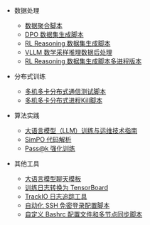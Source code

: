 - 数据处理
  - [数据聚合脚本](docs/aggregate_reasoning_data.md)
  - [DPO 数据集生成脚本](docs/dpo_data_process.md)
  - [RL Reasoning 数据集生成脚本](docs/reasoning_data_process.md)
  - [VLLM 数学采样推理数据后处理](docs/vllm_reasoning_data_process.md)
  - [RL Reasoning 数据集生成脚本多进程版本](docs/reasoning_data_process.md)

- 分布式训练
  - [多机多卡分布式通信测试脚本](docs/multi_node_hccl_test.md)
  - [多机多卡分布式进程Kill脚本](docs/kill_multi_nodes.md)

- 算法实践
  - [大语言模型（LLM）训练与运维技术指南](docs/llm_docs_book.md)
  - [SimPO 代码解析](docs/SimPO代码解析.md)
  - [Pass@k 强化训练](docs/Pass@k_RL.md)

- 其他工具
  - [大语言模型聊天模板](docs/apply_chat_template.md)
  - [训练日志转换为 TensorBoard](docs/log2tensorboard.md)
  - [TrackIO 日志追踪工具](docs/trackio_intro.md)
  - [自动化 SSH 免密登录配置脚本](docs/auto_ssh_config.md)
  - [自定义 Bashrc 配置文件和多节点同步脚本](docs/custom_bashrc.md)